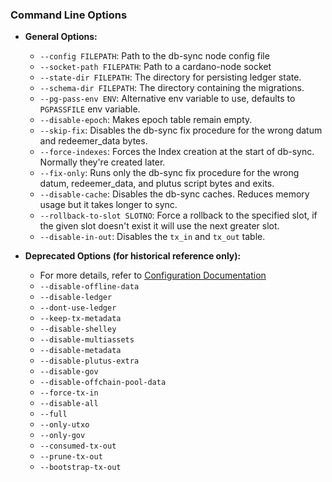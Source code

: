 ### Command Line Options

- **General Options:**
  - `--config FILEPATH`: Path to the db-sync node config file
  - `--socket-path FILEPATH`: Path to a cardano-node socket
  - `--state-dir FILEPATH`: The directory for persisting ledger state.
  - `--schema-dir FILEPATH`: The directory containing the migrations.
  - `--pg-pass-env ENV`: Alternative env variable to use, defaults to `PGPASSFILE` env variable.
  - `--disable-epoch`: Makes epoch table remain empty.
  - `--skip-fix`: Disables the db-sync fix procedure for the wrong datum and redeemer_data bytes.
  - `--force-indexes`: Forces the Index creation at the start of db-sync. Normally they're created later.
  - `--fix-only`: Runs only the db-sync fix procedure for the wrong datum, redeemer_data, and plutus script bytes and exits.
  - `--disable-cache`: Disables the db-sync caches. Reduces memory usage but it takes longer to sync.
  - `--rollback-to-slot SLOTNO`: Force a rollback to the specified slot, if the given slot doesn't exist it will use the next greater slot.
  - `--disable-in-out`: Disables the `tx_in` and `tx_out` table.

- **Deprecated Options (for historical reference only):**
  - For more details, refer to [Configuration Documentation](https://github.com/IntersectMBO/cardano-db-sync/blob/master/doc/configuration.md)
  - `--disable-offline-data`
  - `--disable-ledger`
  - `--dont-use-ledger`
  - `--keep-tx-metadata`
  - `--disable-shelley`
  - `--disable-multiassets`
  - `--disable-metadata`
  - `--disable-plutus-extra`
  - `--disable-gov`
  - `--disable-offchain-pool-data`
  - `--force-tx-in`
  - `--disable-all`
  - `--full`
  - `--only-utxo`
  - `--only-gov`
  - `--consumed-tx-out`
  - `--prune-tx-out`
  - `--bootstrap-tx-out`
